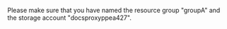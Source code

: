 Please make sure that you have named the resource group "groupA" and the storage account "docsproxyppea427".